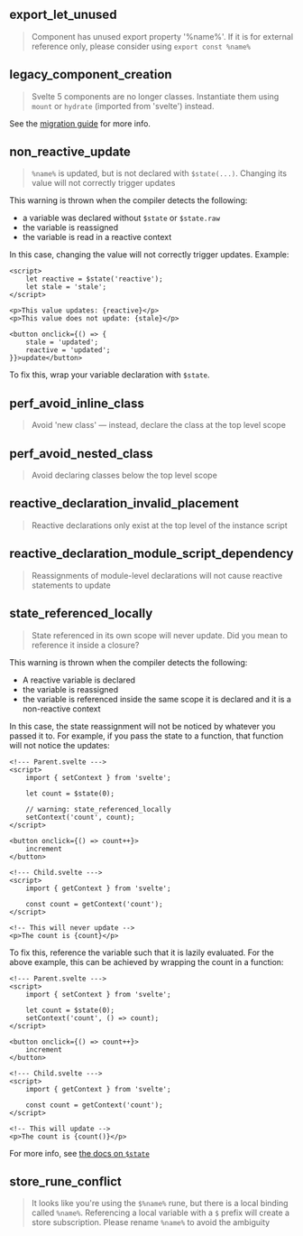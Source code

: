 ## export_let_unused

> Component has unused export property '%name%'. If it is for external reference only, please consider using `export const %name%`

## legacy_component_creation

> Svelte 5 components are no longer classes. Instantiate them using `mount` or `hydrate` (imported from 'svelte') instead.

See the [migration guide](v5-migration-guide#Components-are-no-longer-classes) for more info.

## non_reactive_update

> `%name%` is updated, but is not declared with `$state(...)`. Changing its value will not correctly trigger updates

This warning is thrown when the compiler detects the following:
- a variable was declared without `$state` or `$state.raw`
- the variable is reassigned
- the variable is read in a reactive context

In this case, changing the value will not correctly trigger updates. Example:

```svelte
<script>
	let reactive = $state('reactive');
	let stale = 'stale';
</script>

<p>This value updates: {reactive}</p>
<p>This value does not update: {stale}</p>

<button onclick={() => {
	stale = 'updated';
	reactive = 'updated';
}}>update</button>
```

To fix this, wrap your variable declaration with `$state`.

## perf_avoid_inline_class

> Avoid 'new class' — instead, declare the class at the top level scope

## perf_avoid_nested_class

> Avoid declaring classes below the top level scope

## reactive_declaration_invalid_placement

> Reactive declarations only exist at the top level of the instance script

## reactive_declaration_module_script_dependency

> Reassignments of module-level declarations will not cause reactive statements to update

## state_referenced_locally

> State referenced in its own scope will never update. Did you mean to reference it inside a closure?

This warning is thrown when the compiler detects the following:
- A reactive variable is declared
- the variable is reassigned
- the variable is referenced inside the same scope it is declared and it is a non-reactive context

In this case, the state reassignment will not be noticed by whatever you passed it to. For example, if you pass the state to a function, that function will not notice the updates:

```svelte
<!--- Parent.svelte --->
<script>
	import { setContext } from 'svelte';

	let count = $state(0);

	// warning: state_referenced_locally
	setContext('count', count);
</script>

<button onclick={() => count++}>
	increment
</button>
```

```svelte
<!--- Child.svelte --->
<script>
	import { getContext } from 'svelte';

	const count = getContext('count');
</script>

<!-- This will never update -->
<p>The count is {count}</p>
```

To fix this, reference the variable such that it is lazily evaluated. For the above example, this can be achieved by wrapping the count in a function:

```svelte
<!--- Parent.svelte --->
<script>
	import { setContext } from 'svelte';

	let count = $state(0);
	setContext('count', () => count);
</script>

<button onclick={() => count++}>
	increment
</button>
```

```svelte
<!--- Child.svelte --->
<script>
	import { getContext } from 'svelte';

	const count = getContext('count');
</script>

<!-- This will update -->
<p>The count is {count()}</p>
```

For more info, see [the docs on `$state`]($state#Passing-state-into-functions)

## store_rune_conflict

> It looks like you're using the `$%name%` rune, but there is a local binding called `%name%`. Referencing a local variable with a `$` prefix will create a store subscription. Please rename `%name%` to avoid the ambiguity
